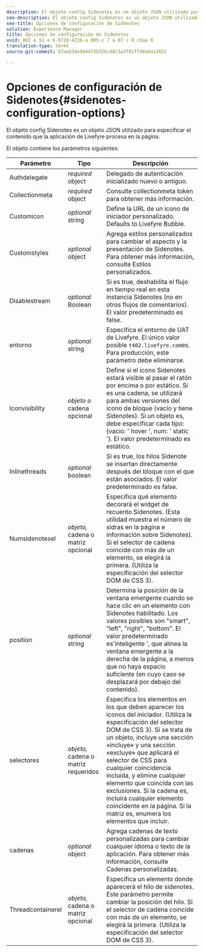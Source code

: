 ```yaml
---
description: El objeto config Sidenotes es un objeto JSON utilizado para especificar el contenido que la aplicación de Livefyre procesa en la página.
seo-description: El objeto config Sidenotes es un objeto JSON utilizado para especificar el contenido que la aplicación de Livefyre procesa en la página.
seo-title: Opciones de configuración de Sidenotes
solution: Experience Manager
title: Opciones de configuración de Sidenotes
uuid: 067 e 51 e 6-9720-4226-a 805-c 7 a 07 c 8 cdaa 0
translation-type: tm+mt
source-git-commit: 67aeb3de964473b326c88c3a3f81ff48a6a12652

---
```



# Opciones de configuración de Sidenotes{#sidenotes-configuration-options}

El objeto config Sidenotes es un objeto JSON utilizado para especificar el contenido que la aplicación de Livefyre procesa en la página.

El objeto contiene los parámetros siguientes:

| Parámetro | Tipo | Descripción |
|--- |--- |--- |
| Authdelegate | *required* object | Delegado de autenticación inicializado nuevo o antiguo. |
| Collectionmeta | *required* object | Consulte collectionmeta token para obtener más información. |
| Customicon | *optional* string | Define la URL de un icono de iniciador personalizado. Defaults to Livefyre Bubble. |
| Customstyles | *optional* object | Agrega estilos personalizados para cambiar el aspecto y la presentación de Sidenotes. Para obtener más información, consulte Estilos personalizados. |
| Disablestream | *optional* Boolean | Si es true, deshabilita el flujo en tiempo real en esta instancia Sidenotes (no en otros flujos de comentarios). El valor predeterminado es false. |
| entorno | *optional* string | Especifica el entorno de UAT de Livefyre. El único valor posible `t402.livefyre.com`es. Para producción, este parámetro debe eliminarse. |
| Iconvisibility | *objeto o* cadena opcional | Define si el icono Sidenotes estará visible al pasar el ratón por encima o por estático. Si es una cadena, se utilizará para ambas versiones del icono de bloque (vacío y tiene Sidenotes). Si un objeto es, debe especificar cada tipo: {vacío: &#39; hover &#39;, num: &#39; static &#39;}. El valor predeterminado es estático. |
| Inlinethreads | *optional* boolean | Si es true, los hilos Sidenote se insertan directamente después del bloque con el que están asociados. El valor predeterminado es false. |
| Numsidenotesel | *objeto,* cadena o matriz opcional | Especifica qué elemento decorará el widget de recuento Sidenotes. (Esta utilidad muestra el número de sidras en la página e información sobre Sidenotes). Si el selector de cadena coincide con más de un elemento, se elegirá la primera. (Utiliza la especificación del selector DOM de CSS 3). |
| position | *optional* string | Determina la posición de la ventana emergente cuando se hace clic en un elemento con Sidenotes habilitado. Los valores posibles son &quot;smart&quot;, &quot;left&quot;, &quot;right&quot;, &quot;bottom&quot;. El valor predeterminado es&#39;inteligente &#39;, que alinea la ventana emergente a la derecha de la página, a menos que no haya espacio suficiente (en cuyo caso se desplazará por debajo del contenido). |
| selectores | *objeto,* cadena o matriz requeridos | Especifica los elementos en los que deben aparecer los iconos del iniciador. (Utiliza la especificación del selector DOM de CSS 3). Si se trata de un objeto, incluye una sección «incluye» y una sección «excluye» que aplicará el selector de CSS para cualquier coincidencia incluida, y elimine cualquier elemento que coincida con las exclusiones. Si la cadena es, incluirá cualquier elemento coincidente en la página. Si la matriz es, enumera los elementos que incluir. |
| cadenas | *optional* object | Agrega cadenas de texto personalizadas para cambiar cualquier idioma o texto de la aplicación. Para obtener más información, consulte Cadenas personalizadas. |
| Threadcontainerel | *objeto,* cadena o matriz opcional | Especifica un elemento donde aparecerá el hilo de sidenotes. Este parámetro permite cambiar la posición del hilo. Si el selector de cadena coincide con más de un elemento, se elegirá la primera. (Utiliza la especificación del selector DOM de CSS 3). |

